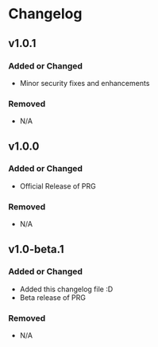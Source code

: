 # Changelog

## v1.0.1

### Added or Changed
- Minor security fixes and enhancements

### Removed
- N/A

## v1.0.0

### Added or Changed
- Official Release of PRG

### Removed
- N/A

## v1.0-beta.1

### Added or Changed
- Added this changelog file :D
- Beta release of PRG

### Removed
- N/A